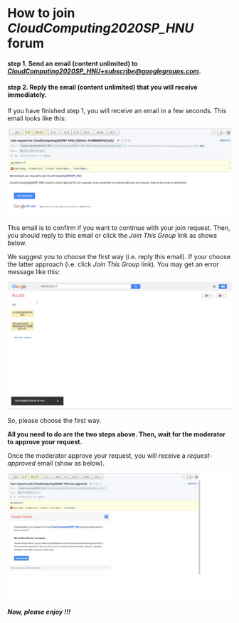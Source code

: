 # How to join *CloudComputing2020SP_HNU* forum

#### step 1. Send an email (content unlimited) to ***CloudComputing2020SP_HNU+subscribe@googlegroups.com***.

#### step 2. Reply the email (content unlimited) that you will receive immediately. 

If you have finished step 1, you will receive an email in a few seconds. This email looks like this:

<div align=center>

![rq_confirm_email](img/rq_confirm_email.png "the join request confirmation email")
</div>

This email is to confirm if you want to continue with your join request. Then, you should reply to this email or click the *Join This Group* link as shows below. 

We suggest you to choose the first way (i.e. reply this email). If your choose the latter approach (i.e. click *Join This Group* link). You may get an error message like this: 

<div align=center>

![link_error](img/link_error.png "error message")
</div>

So, please choose the first way.

**All you need to do are the two steps above. Then, wait for the moderator to approve your request.**

Once the moderator approve your request, you will receive a *request-approved* email (show as below). 

<div align=center>

![request_approved](img/request_approved.png "request_approved email")
</div>

***Now, please enjoy !!!***